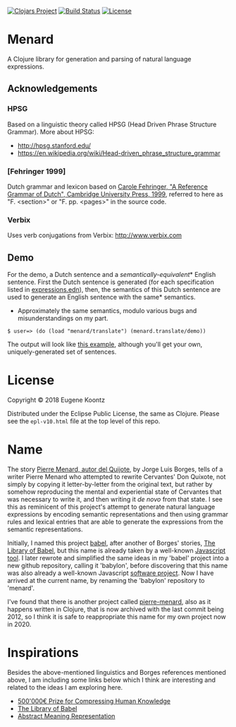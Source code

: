 [![Clojars Project](https://img.shields.io/clojars/v/menard.svg)](https://clojars.org/menard)
[![Build Status](https://secure.travis-ci.org/ekoontz/menard.png?branch=master)](http://travis-ci.org/ekoontz/menard)
[![License](https://img.shields.io/badge/License-EPL%201.0-red.svg)](https://opensource.org/licenses/EPL-1.0)

# Menard

A Clojure library for generation and parsing of natural language expressions.

## Acknowledgements

### HPSG

Based on a linguistic theory called HPSG (Head Driven Phrase Structure Grammar). More about HPSG:

- http://hpsg.stanford.edu/
- https://en.wikipedia.org/wiki/Head-driven_phrase_structure_grammar

### [Fehringer 1999]

Dutch grammar and lexicon based on [Carole Fehringer, "A Reference Grammar of Dutch", Cambridge University Press, 1999](https://books.google.nl/books/about/A_Reference_Grammar_of_Dutch.html?id=hXZNkFqILp0C&redir_esc=y), referred to here as "F. &lt;section&gt;" or "F. pp. &lt;pages&gt;" in the source code.

### Verbix

Uses verb conjugations from Verbix: http://www.verbix.com 

## Demo

For the demo, a Dutch sentence and a *semantically-equivalent** English sentence. First the Dutch sentence is generated (for each specification listed in
<a href="https://github.com/ekoontz/menard/blob/master/src/menard/nederlands/expressions.edn">expressions.edn</a>), then, the semantics
of this Dutch sentence are used to generate an English sentence with the same* semantics.

* Approximately the same semantics, modulo various bugs and misunderstandings on my part.

```
$ user=> (do (load "menard/translate") (menard.translate/demo))
```

The output will look like [this example](demo.txt), although you'll get your own, uniquely-generated set of sentences.

# License

Copyright © 2018 Eugene Koontz

Distributed under the Eclipse Public License, the same as Clojure.
Please see the `epl-v10.html` file at the top level of this repo.

# Name

The story [Pierre Menard, autor del Quijote](https://en.wikipedia.org/wiki/Pierre_Menard,_Author_of_the_Quixote),
by Jorge Luis Borges, tells of a writer Pierre Menard who attempted to
rewrite Cervantes' Don Quixote, not simply by copying it
letter-by-letter from the original text, but rather by somehow
reproducing the mental and experiential state of Cervantes that was necessary to write
it, and then writing it _de novo_ from that state.  I
see this as reminicent of this project's attempt to generate natural
language expressions by encoding semantic representations and then
using grammar rules and lexical entries that are able to generate the
expressions from the semantic representations.

Initially, I named this project [babel](https://github.com/ekoontz/babel), after another of Borges'
stories, [The Library of Babel](https://en.wikipedia.org/wiki/The_Library_of_Babel), but this
name is already taken by a well-known [Javascript tool](https://babeljs.io/). I
later rewrote and simplified the same ideas in my 'babel' project into a new github
repository, calling it 'babylon', before discovering that this name
was also already a well-known Javascript [software project](https://www.babylonjs.com/). Now I have arrived at the
current name, by renaming the 'babylon' repository to 'menard'.

I've found that there is another project called
[pierre-menard](https://github.com/hraberg/pierre-menard), also as it
happens written in Clojure, that is now archived with the last commit
being 2012, so I think it is safe to reappropriate this name for my
own project now in 2020.

# Inspirations

Besides the above-mentioned linguistics and Borges references mentioned above,
I am including some links below which I think are interesting and
related to the ideas I am exploring here.

- [500'000€ Prize for Compressing Human Knowledge](http://prize.hutter1.net/index.htm)
- [The Library of Babel](https://libraryofbabel.info/)
- [Abstract Meaning Representation](https://amr.isi.edu/)

